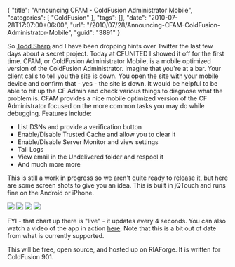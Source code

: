 {
	"title": "Announcing CFAM - ColdFusion Administrator Mobile",
	"categories": [
		"ColdFusion"
	],
	"tags": [],
	"date": "2010-07-28T17:07:00+06:00",
	"url": "/2010/07/28/Announcing-CFAM-ColdFusion-Administrator-Mobile",
	"guid": "3891"
}

So <a href="http://www.cfsilence.com">Todd Sharp</a> and I have been dropping hints over Twitter the last few days about a secret project. Today at CFUNITED I showed it off for the first time. CFAM, or ColdFusion Administrator Mobile, is a mobile optimized version of the ColdFusion Administrator. Imagine that you're at a bar. Your client calls to tell you the site is down. You open the site with your mobile device and confirm that - yes - the site is down. It would be helpful to be able to hit up the CF Admin and check various things to diagnose what the problem is. CFAM provides a nice mobile optimized version of the CF Administrator focused on the more common tasks you may do while debugging. Features include:

<ul>
<li>List DSNs and provide a verification button
<li>Enable/Disable Trusted Cache and allow you to clear it
<li>Enable/Disable Server Monitor and view settings
<li>Tail Logs
<li>View email in the Undelivered folder and respool it
<li>And much more more
</ul>

This is still a work in progress so we aren't quite ready to release it, but here are some screen shots to give you an idea. This is built in jQTouch and runs fine on the Android or iPhone. 

<img src="http://www.raymondcamden.com/images/Screen shot 2010-07-28 at 3.34.46 PM.png" />
<img src="http://www.coldfusionjedi.com/images/Screen shot 2010-07-28 at 3.35.09 PM.png" />
<img src="http://www.coldfusionjedi.com/images/Screen shot 2010-07-28 at 3.35.20 PM.png" />

<img src="http://www.coldfusionjedi.com/images/Screen shot 2010-07-28 at 3.35.35 PM.png" />

FYI - that chart up there is "live" - it updates every 4 seconds. You can also watch a video of the app in action <a href="http://www.screencast.com/users/jedimaster/folders/Jing/media/2e45e047-da09-485c-9bcf-9f8eb8b0c8fd">here</a>. Note that this is a bit out of date from what is currently supported. 

This will be free, open source, and hosted up on RIAForge. It is written for ColdFusion 901.